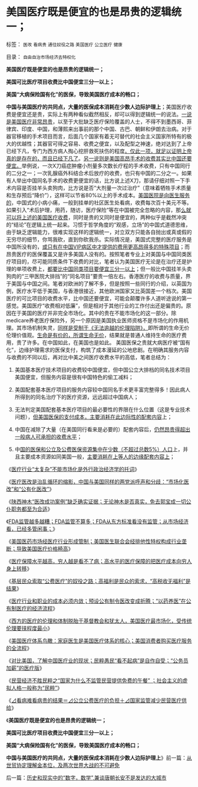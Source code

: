 # 美国医疗既是便宜的也是昂贵的逻辑统一；

标签： `医改` `看病贵` `通往奴役之路` `美国医疗` `公立医疗` `健康` 

目录： `自由自治市场经济去特权化`

**美国医疗既是便宜的也是昂贵的逻辑统一；**

**美国可比医疗项目收费比中国便宜三分一以上；**

**美国“大病保险国有化”的医保，导致美国医疗成本的畅口；**

**中国与美国医疗的共同点，大量的医保成本消耗在少数人边际护理上**；美国医疗收费是便宜还是贵，实际上有两种看似截然相反，却可以得到逻辑统一的说法。[一说是美国医疗非常昂贵](../../../2011/6/11/美国医保医疗医药市场管制造成垄断和高价.md)，以至于大批缺乏医疗保险覆盖的人士，不得不到墨西哥、菲律宾、印度、中国，和薄熙来出事前的那个中国、古巴、朝鲜和伊朗去治病。对于器官移植的手术项目而言，后面几个国家有着无可替代的社会主义国家所特有的极大的优越性；其器官可得之容易、收费之便宜，以及配型之神速，绝对达到了上帝已经下凡，专门为西方病人掏心挖肝救死扶伤的程度[。仅此一项，就足以证明上帝真的是存在的，而且已经下凡了](../../../2009/11/19/人权完整性和器官移植.md)。[另一说则是美国高昂手术的收费其实比中国还要便宜。](../../../2014/1/29/“公务员加薪”的医疗版，愚民“看不起病”是自作自受.md)举例说，一次X刀癌症肿瘤小剂量多次数长疗程的手术收费，只有中国同行的二分之一；一次乳腺癌外科结合术后放疗的收费，也只有中国的二分之一。如果有人举出中国同名手术的收费更便宜的话，比方说上述X刀，那请仔细对照一下手术内容是否挂羊头卖狗肉，比方说是否“大剂量一次过治疗”（意味着牺牲手术质量和生存预后“降价”），这样可以节省80%以上的手术成本。[美国医院是向医生服务的](../../../2012/5/1/美国医疗体系的核心和流程和家庭医生.md)，中国式的小病小痛，一般到挂单的社区医生处看病，收费每次百十美元不等。如果引入“术后护理，用药，随访，医疗保险”等在中国被完全忽略的内容，那[么就可以将上述的美国医疗收费](../../../2012/5/1/西方医疗脱胎于基督教会和犹太人.md)，同时是贵的又同时是便宜的，两种似乎是截然冲突的“结论”在逻辑上统一起来。习惯于哲学角度的“观感，立场”的中国式道德思维，由于缺乏逻辑能力，很难实现这样的逻辑统一，对立双方只能各自抛出或真或假的无穷尽的细节，你骂我砍，直到你砍我杀。实际情况是，美国式完整的医疗服务是中国所没有的，[或只有在中国VIP病区中才提供的费用更高昂得多的特殊项目](../../../2012/9/1/最成功的美国医疗，仍存不可控的成本敞口.md)；而昂贵医疗的医保覆盖又是许多美国人没有的。按照笔者专业上对美国与中国同类医疗项目的，尽可能同质条件下收费的对比，笔者认为美国医疗无论是在治疗还是护理的单项收费上，[都要比中国同类项目要便宜三分一以上](../../../2014/1/31/医疗民粹“通往奴役之路”七步骤.md)；但一般比中国挂羊头卖狗肉的“三甲医院大排挡”的“同名项目”要贵一倍左右。香港医疗的收费与质量，界于美国与中国之间。笔者对欧洲的了解不多，但是按照一些同行的介绍，以英国为例，医疗水平低于美国，与香港很接近，其他欧洲国家又比英国差一个档次。美国医疗的可比项目的收费水平，比中国还要便宜，可能会颠覆许多人道听途说的第一感觉。美国医疗“收费相对低廉”，但是相对于其他行业的工作付出还是偏贵的。原因在于美国的医疗并非完全市场化。其中的贵在不能市场化的这一部分。除medicare养老医疗保险外，另一个原因是美国执业医师资格不是市场化的作用机理。其市场机制失灵，[同样是受制于《无法逾越的伦理陷阱》，](../../../2010/7/16/生命无价是乌托邦，令中国医患三方精疲力竭怨气冲天.md)即所谓的生命无价伦理价值观。[生命是有价的，所谓生命无价](../../../2010/7/19/生命健康是个人和家庭的财富.md)，结果就是普通人维持生命的医疗费用，贵了许多。在中国如此，在美国也是如此。
美国医保之贵就大病医疗被“国有化”，边缘护理需求的医保支付，构筑了成本漫延的公地悲剧。在明确其服务内容与收费的不同以后，再对比中美之间医疗收费水平的高低，笔者总结为：

1) 美国基本医疗技术项目的收费较中国便宜，但中国公立大排档的同名技术项目美国便宜，但服务内容是很有中国特色的偷工减料；

2) 美国配套基本医疗项目的服务内容较中国同名手术更丰富完整得多！因此病人所得到的同名治疗下的医疗资源，远远超过中国病人；

3) 无法判定美国配套基本医疗项目的最必要性的界限在什么位置（这是专业技术问题），[但美国医保的支付成本，主要消耗在此边际性的配套内容](../../../2012/9/1/“生命无价”的成本敞口让公共医疗归于“通往奴役之路”.md)上；

4) 中国在减除了大量（在美国同行看来是必要的）配套内容后，[仍然昂贵得超出一般病人可承担的收费水平](../../../2010/7/14/生命健康皆有价；医改不能为了“看病难看病贵”.md)；

5) 中[国的医保和公立及公费医保资源集中在少数（不超过总数5%）人口](../../../2012/4/24/索取“公费医疗保障”的通往奴役之路.md)上，并且主要成本资源如同美国一般，[主要消耗在上等人的边缘配套内容上](../../../2010/7/15/我国医疗行业现状；四类医院的“医改”处境.md)；

《[医疗行业“太复杂”不能市场化是外行政治经济学的托词](../../../2010/10/1/中医手术“肖传国反射弧”非方舟子要打的野鸡.md)》

《[医疗医改是治乱循环的缩影，中国与美国同样的两党派呼声和分歧：“市场化医改”和“公有化医改”](http://hi.baidu.com/darthchn/blog/item/5a399c2cbd9c283a359bf742.html)》

《[陕西神木“医改成功案例”缺乏确实证据；无论神木是否真实，免去郭宝成一切公仆职务都至为合适](../../../2010/10/8/免去郭宝成党内外职务以示鼓励.md)》

《[FDA监管越多越糟；FDA监管不算多；FDA从东方标准看没有监管；从市场经济看，已经多管闲事；](../../../2011/6/10/FDA监管越多越没有公益.md)》

《[美国医药市场经医疗行业形成管制；美国医生联合会经排他性特权构成行业垄断；导致美国医疗价格畸高](../../../2011/6/11/美国医保医疗医药市场管制造成垄断和高价.md)》

《[医疗保障水平越高，穷人越是看不了病；高水平的医疗保障的把医疗成本向穷人身上转移](../../../2012/4/24/医疗保障水平越高，穷人越是看不起病.md)》

《[基层民众索取“公费医疗”的奴役之路；高福利是民众的索求，“高税收无福利”是结果](../../../2012/4/24/索取“公费医疗保障”的通往奴役之路.md)》

《[医疗行业和职业的成本必须内敛；预设公有制令医改变成折腾；“以药养医”在公有制医疗的经济流程](../../../2012/5/1/“以药养医”的经济流程.md)》

《[西方的医疗的伦理和体制脱胎于基督教会和犹太人，美国医疗最市场化，受传统伦理要挟程度最小](../../../2012/5/1/西方医疗脱胎于基督教会和犹太人.md)》

《[美国医疗体系鸟瞰：家庭医生是美国医疗体系的核心；美国消费者购买医疗服务的全流程](../../../2012/5/1/美国医疗体系的核心和流程和家庭医生.md)》

《[对比美国，了解中国医疗业的现状；民粹愚民“看不起病”是自作自受；“公务员加薪”的医疗版](../../../2014/1/29/“公务员加薪”的医疗版，愚民“看不起病”是自作自受.md)》

《[民营经济不胜民粹之“国家为什么不监管民营提供免费的午餐”
；社会主义的虚拟人格一般称为“民粹”](../../../2014/1/31/民粹出卖民众利益致“看病难，看病贵”的流程；.md)》

《[⊿看病难看病贵的结果＝⊿公立公费医疗的负担＋⊿国家监管减少民营医疗供给](../../../2014/1/31/医疗民粹“通往奴役之路”七步骤.md)》

《**美国医疗既是便宜的也是昂贵的逻辑统一；**

**美国可比医疗项目收费比中国便宜三分一以上；**

**美国“大病保险国有化”的医保，导致美国医疗成本的畅口；**

**中国与美国医疗的共同点，大量的医保成本消耗在少数人边际护理上**》前一篇：[从世贸协定理解金本位，及两次世界大战的不可避免](../../../2014/2/6/从世贸协定理解金本位，及两次世界大战的不可避免.md)

后一篇：[历史和现实中的“数字，数学”,兼谈唐朝长安不是发达的大城市](../../../2014/2/7/历史和现实中的“数字，数学”,兼谈唐朝长安不是发达的大城市.md)